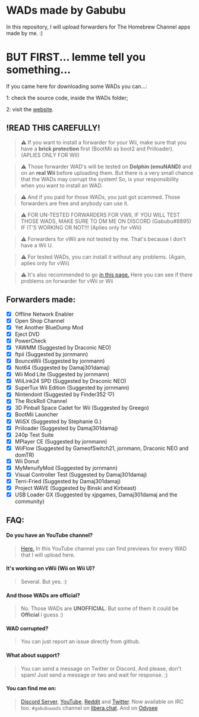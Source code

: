 # WADs made by Gabubu
In this repository, I will upload forwarders for The Homebrew Channel apps made by me. :)

# BUT FIRST... lemme tell you something...
If you came here for downloading some WADs you can...:

1: check the source code, inside the WADs folder;

2: visit the [website](https://wads.gabubu.gq).

## !READ THIS CAREFULLY!
>⚠️ If you want to install a forwarder for your Wii, make sure that you have a **brick protection** first (BootMii as boot2 and Priiloader). (APLIES ONLY FOR WII)

>⚠️ Those forwarder WAD's will be tested on **Dolphin (emuNAND)** and on an **real Wii** before uploading them. But there is a very small chance that the WADs may corrupt the system! So, is your responsibility when you want to install an WAD.

>⚠️ And if you paid for those WADs, you just got scammed. Those forwarders are free and anybody can use it.

>⚠️ FOR UN-TESTED FORWARDERS FOR VWII, IF YOU WILL TEST THOSE WADS, MAKE SURE TO DM ME ON DISCORD (Gabubu#8895) IF IT'S WORKING OR NOT!!! (Aplies only for vWii)

>⚠️ Forwarders for vWii are not tested by me. That's because I don't have a Wii U.

>⚠️ For tested WADs, you can install it without any problems. (Again, aplies only for vWii)

>⚠️ It's also recommended to go [in this page.](https://github.com/GabubuAvailable/WADs-by-Gabubu/wiki/Forwarders-(WADs)) Here you can see if there problems on forwarder for vWii or Wii

## Forwarders made:
- [x] Offline Network Enabler
- [x] Open Shop Channel
- [x] Yet Another BlueDump Mod
- [x] Eject DVD
- [x] PowerCheck
- [x] YAWMM (Suggested by Draconic NEO)
- [x] ftpii (Suggested by jornmann)
- [x] BounceWii (Suggested by jornmann)
- [x] Not64 (Suggested by Damaj301damaj)
- [x] Wii Mod Lite (Suggested by jornmann)
- [x] WiiLink24 SPD (Suggested by Draconic NEO)
- [x] SuperTux Wii Edition (Suggested by jornmann)
- [x] Nintendont (Suggested by Finder352 ♡)
- [x] The RickRoll Channel
- [x] 3D Pinball Space Cadet for Wii (Suggested by Greego)
- [x] BootMii Launcher
- [X] WiiSX (Suggested by Stephanie G.)
- [x] Priiloader (Suggested by Damaj301damaj)
- [x] 240p Test Suite
- [x] MPlayer CE (Suggested by jornmann)
- [x] WiiFlow (Suggested by GameofSwitch21, jornmann, Draconic NEO and domTR)
- [x] Wii Donut
- [x] MyMenuifyMod (Suggested by jornmann)
- [x] Visual Controller Test (Suggested by Damaj301damaj)
- [x] Terri-Fried (Suggested by Damaj301damaj)
- [x] Project WAVE (Suggested by Binski and Kirbeast)
- [x] USB Loader GX (Suggested by xjpgames, Damaj301damaj and the community)

## FAQ:
#### Do you have an YouTube channel?
>[Here.](https://youtube.com/channel/UCmTUqZ62B-KrDhbzTuRdfAw)
>In this YouTube channel you can find previews for every WAD that I will upload here.

#### It's working on vWii (Wii on Wii U)?
>Several. But yes. :)

#### And those WADs are official?
>No. Those WADs are **UNOFFICIAL**. But some of them it could be **Official** i guess :)

#### WAD corrupted?
>You can just report an issue directly from github.

#### What about support?
>You can send a message on Twitter or Discord.
>And please, don't spam! Just send a message or two and wait for response. ;)

#### You can find me on:
>[Discord Server](https://discord.com/invite/EAJwxRaMGB), [YouTube](https://www.youtube.com/GabubuWADs), [Reddit](https://www.reddit.com/user/HCA_YT) and [Twitter](https://twitter.com/GabubuIsTaken).
Now available on IRC too. `#gabubuwads` channel on [libera.chat](https://libera.chat). And on [Odysee](https://odysee.com/@Gabubu:4?r=2pYLpecBMYvSua6eJJxAkjfjfzjVSCKk)
